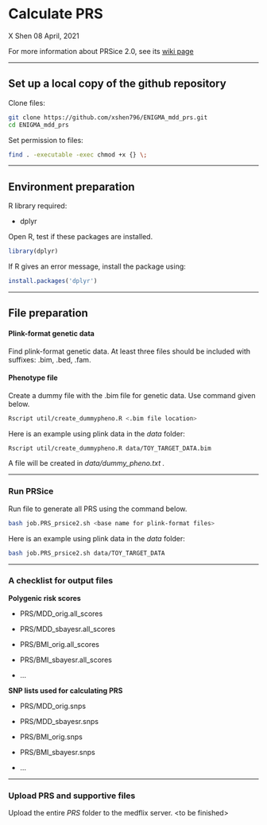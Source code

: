 Calculate PRS
================
X Shen
08 April, 2021

For more information about PRSice 2.0, see its [wiki
page](http://prsice.info/)

-----

## Set up a local copy of the github repository

Clone files:

``` bash
git clone https://github.com/xshen796/ENIGMA_mdd_prs.git
cd ENIGMA_mdd_prs
```

Set permission to files:

``` bash
find . -executable -exec chmod +x {} \;
```

-----

## Environment preparation

R library required:

  - dplyr

Open R, test if these packages are installed.

``` r
library(dplyr)
```

If R gives an error message, install the package using:

``` r
install.packages('dplyr')
```

-----

## File preparation

#### Plink-format genetic data

Find plink-format genetic data. At least three files should be included
with suffixes: .bim, .bed, .fam.

#### Phenotype file

Create a dummy file with the .bim file for genetic data. Use command
given below.

``` bash
Rscript util/create_dummypheno.R <.bim file location>
```

Here is an example using plink data in the *data* folder:

``` bash
Rscript util/create_dummypheno.R data/TOY_TARGET_DATA.bim
```

A file will be created in *data/dummy\_pheno.txt .*

-----

### Run PRSice

Run file to generate all PRS using the command below.

``` bash
bash job.PRS_prsice2.sh <base name for plink-format files>
```

Here is an example using plink data in the *data* folder:

``` bash
bash job.PRS_prsice2.sh data/TOY_TARGET_DATA
```

-----

### A checklist for output files

**Polygenic risk scores**

  - PRS/MDD\_orig.all\_scores

  - PRS/MDD\_sbayesr.all\_scores

  - PRS/BMI\_orig.all\_scores

  - PRS/BMI\_sbayesr.all\_scores

  - …

**SNP lists used for calculating PRS**

  - PRS/MDD\_orig.snps

  - PRS/MDD\_sbayesr.snps

  - PRS/BMI\_orig.snps

  - PRS/BMI\_sbayesr.snps

  - …

-----

### Upload PRS and supportive files

Upload the entire *PRS* folder to the medflix server. \<to be finished\>
